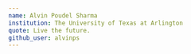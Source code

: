 ```yaml
---
name: Alvin Poudel Sharma
institution: The University of Texas at Arlington
quote: Live the future.
github_user: alvinps
---
```

